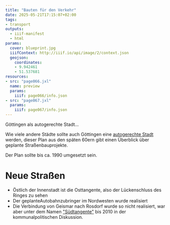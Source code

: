 ```yaml
---
title: "Bauten für den Verkehr"
date: 2025-05-21T17:15:07+02:00
tags:
- transport
outputs:
  - iiif-manifest
  - html
params:
  cover: blueprint.jpg
  iiifContext: http://iiif.io/api/image/2/context.json
  geojson:
    coordinates:
    - 9.942461
    - 51.537681
resources:
- src: "page066.jxl"
  name: preview
  params:
    iiif: page066/info.json
- src: "page067.jxl"
  params:
    iiif: page067/info.json
---
```


Göttingen als autogerechte Stadt...

<!--more-->

Wie viele andere Städte sollte auch Göttingen eine [autogerechte Stadt](https://de.wikipedia.org/wiki/Autogerechte_Stadt) werden, dieser Plan aus den späten 60ern gibt einen Überblick über geplante Straßenbauprojekte.

Der Plan sollte bis ca. 1990 umgesetzt sein.

# Neue Straßen
* Östlich der Innenstadt ist die Osttangente, also der Lückenschluss des Ringes zu sehen
* Der geplanteAutobahnzubringer im Nordwesten wurde realisiert
* Die Verbindung von Geismar nach Rosdorf wurde so nicht realisiert, war aber unter dem Namen ["Südtangente"](https://www.hna.de/lokales/goettingen/premiere-suedspange-771076.html) bis 2010 in der kommunalpolitischen Diskussion.
